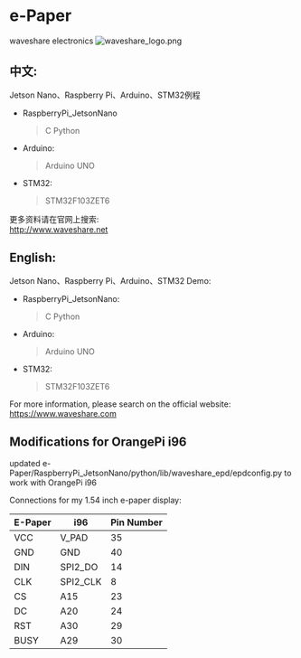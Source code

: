 ﻿# e-Paper  
waveshare electronics
![waveshare_logo.png](waveshare_logo.png)

## 中文:  
Jetson Nano、Raspberry Pi、Arduino、STM32例程
* RaspberryPi_JetsonNano  
    > C
    > Python 
* Arduino:  
    > Arduino UNO  
* STM32:  
    > STM32F103ZET6 
    
更多资料请在官网上搜索:  
http://www.waveshare.net


## English:  
Jetson Nano、Raspberry Pi、Arduino、STM32 Demo:  
* RaspberryPi_JetsonNano:  
    > C
    > Python
* Arduino:  
    > Arduino UNO  
* STM32:  
    > STM32F103ZET6 
    
For more information, please search on the official website:   
https://www.waveshare.com

## Modifications for OrangePi i96
updated e-Paper/RaspberryPi_JetsonNano/python/lib/waveshare_epd/epdconfig.py to work with OrangePi i96

Connections for my 1.54 inch e-paper display:

| E-Paper | i96 | Pin Number |
|--- |--- |--- |
| VCC  | V_PAD    | 35 |
| GND  | GND      | 40 |
| DIN  | SPI2_DO  | 14 |
| CLK  | SPI2_CLK | 8  |
| CS   | A15      | 23 |
| DC   | A20      | 24 |
| RST  | A30      | 29 |
| BUSY | A29      | 30 |




